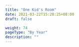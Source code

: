 ```yaml
---
title: "One Kid's Room"
date: 2021-03-22T15:28:25+08:00
draft: false

weight: 74
pageType: "By Year"
description: ""
---
```

